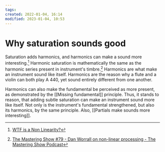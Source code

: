 ```yaml
---
tags:
created: 2022-01-04, 16:14
modified: 2023-01-04, 10:53
---
```


# Why saturation sounds good
Saturation adds harmonics, and harmonics can make a sound more interesting.[^2] Harmonic saturation is mathematically the same as the harmonic series present in instrument's timbre.[^1] Harmonics are what make an instrument sound like itself. Harmonics are the reason why a flute and a violin can both play A 440, yet sound entirely different from one another.

Harmonics can also make the fundamental be perceived as more present, as demonstrated by the [[Missing fundamental]] principle. Thus, it stands to reason, that adding subtle saturation can make an instrument sound more like itself. Not only is the instrument's fundamental strengthened, but also its harmonics, by the same principle. Also, [[Partials make sounds more interesting]].

[^1]: [The Mastering Show #79 - Dan Worrall on non-linear processing - The Mastering Show Podcast](https://themasteringshow.com/episode-79/?utm_source=pocket_reader)
[^2]: [WTF is a Non Linearity?](https://www.youtube.com/watch?v=mytc7i0jm34)